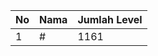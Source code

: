| No | Nama            | Jumlah Level |
|----|-----------------|--------------|
| 1  | #    |    1161        |
